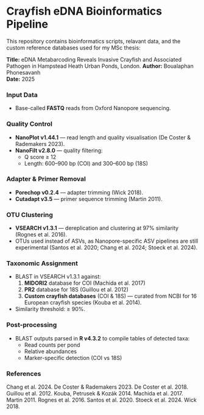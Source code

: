 # Crayfish eDNA Bioinformatics Pipeline

This repository contains bioinformatics scripts, relavant data, and the custom reference databases used for my MSc thesis:

**Title:** eDNA Metabarcoding Reveals Invasive Crayfish and Associated Pathogen in Hampstead Heath Urban Ponds, London.
**Author:** Boualaphan Phonesavanh  
**Date:** 2025  

### Input Data
- Base-called **FASTQ** reads from Oxford Nanopore sequencing.

### Quality Control
- **NanoPlot v1.44.1** — read length and quality visualisation (De Coster & Rademakers 2023).  
- **NanoFilt v2.8.0** — quality filtering:
  - Q score ≥ 12
  - Length: 600–900 bp (COI) and 300–600 bp (18S)

### Adapter & Primer Removal
- **Porechop v0.2.4** — adapter trimming (Wick 2018).  
- **Cutadapt v3.5** — primer sequence trimming (Martin 2011).

### OTU Clustering
- **VSEARCH v1.3.1** — dereplication and clustering at 97% similarity (Rognes et al. 2016).  
- OTUs used instead of ASVs, as Nanopore-specific ASV pipelines are still experimental (Santos et al. 2020; Chang et al. 2024; Stoeck et al. 2024).

### Taxonomic Assignment
- BLAST in VSEARCH v1.3.1 against:
  1. **MIDORI2** database for COI (Machida et al. 2017)
  2. **PR2** database for 18S (Guillou et al. 2012)
  3. **Custom crayfish databases** (COI & 18S) — curated from NCBI for 16 European crayfish species (Kouba et al. 2014).
- Similarity threshold: ≥ 90%.

### Post-processing
- BLAST outputs parsed in **R v4.3.2** to compile tables of detected taxa:
  - Read counts per pond
  - Relative abundances
  - Marker-specific detection (COI vs 18S)

### References
Chang et al. 2024.
De Coster & Rademakers 2023.
De Coster et al. 2018.
Guillou et al. 2012.
Kouba, Petrusek & Kozák 2014.
Machida et al. 2017.
Martin 2011.
Rognes et al. 2016.
Santos et al. 2020.
Stoeck et al. 2024.
Wick 2018.

